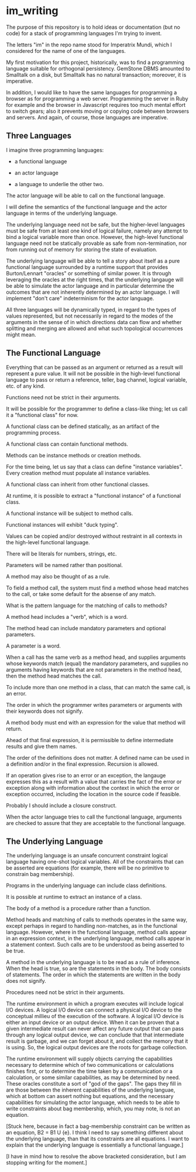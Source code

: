 im_writing
==========

The purpose of this repository is to hold ideas or documentation (but no code)
for a stack of programming languages I'm trying to invent.

The letters "im" in the repo name stood for Imperatrix Mundi, which I considered
for the name of one of the languages.

My first motivation for this project, historically, was to find a programming
language suitable for orthogonal persistency.  GemStone DBMS amounted to
Smalltalk on a disk, but Smalltalk has no natural transaction; moreover, it
is imperative.

In addition, I would like to have the same languages for programming a browser
as for programming a web server.  Programming the server in Ruby for example
and the browser in Javascript requires too much mental effort to switch
gears; also it prevents moving or copying code between browsers and servers.
And again, of course, those languages are imperative.

Three Languages
---------------

I imagine three programming languages:

- a functional language

- an actor language

- a language to underlie the other two.

The actor language will be able to call on the functional language.

I will define the semantics of the functional language and the actor language
in terms of the underlying language.

The underlying language need not be safe, but the higher-level languages must
be safe from at least one kind of logical failure, namely any attempt to bind
a logical variable more than once.  However, the high-level functional language
need not be statically provable as safe from non-termination, nor from running
out of memory for storing the state of evaluation.

The underlying language will be able to tell a story about itself as a pure
functional language surrounded by a runtime support that provides
Burton/Lennart "oracles" or something of similar power.  It is through
leveraging the oracles at the right times, that the underlying langauge will
be able to simulate the actor language and in particular determine the outcomes
that are not inherently determined by an actor language.  I will implement
"don't care" indeterminism for the actor language.

All three languages will be dynamically typed, in regard to the types of values
represented, but not necessarily in regard to the modes of the arguments in the
sense of in which directions data can flow and whether splitting and merging
are allowed and what such topological occurrences might mean.

The Functional Language
-----------------------

Everything that can be passed as an argument or returned as a result will
represent a pure value.  It will not be possible in the high-level functional
language to pass or return a reference, teller, bag channel, logical variable,
etc. of any kind.

Functions need not be strict in their arguments.

It will be possible for the programmer to define a class-like thing; let us
call it a "functional class" for now.

A functional class can be defined statically, as an artifact of the programming
process.

A functional class can contain functional methods.

Methods can be instance methods or creation methods.

For the time being, let us say that a class can define "instance variables".
Every creation method must populate all instance variables.

A functional class can inherit from other functional classes.

At runtime, it is possible to extract a "functional instance" of a functional
class.

A functional instance will be subject to method calls.

Functional instances will exhibit "duck typing".

Values can be copied and/or destroyed without restraint in all contexts in the
high-level functional language.

There will be literals for numbers, strings, etc.

Parameters will be named rather than positional.

A method may also be thought of as a rule.

To field a method call, the system must find a method whose head matches to
the call, or take some default for the absense of any match.

What is the pattern language for the matching of calls to methods?

A method head includes a "verb", which is a word.

The method head can include mandatory parameters and optional parameters.

A parameter is a word.

When a call has the same verb as a method head, and supplies arguments whose
keywords match (equal) the mandatory parameters, and supplies no arguments
having keywords that are not parameters in the method head, then the
method head matches the call.

To include more than one method in a class, that can match the same call, is
an error.

The order in which the programmer writes parameters or arguments with their
keywords does not signify.

A method body must end with an expression for the value that method will return.

Ahead of that final expression, it is permissible to define intermediate results
and give them names.

The order of the definitions does not matter.  A defined name can be used in a
definition and/or in the final expression.  Recursion is allowed.

If an operation gives rise to an error or an exception, the langauge expresses
this as a result with a value that carries the fact of the error or exception
along with information about the context in which the error or exception
occurred, including the location in the source code if feasible.

Probably I should include a closure construct.

When the actor language tries to call the functional language, arguments are
checked to assure that they are acceptable to the functional language.

The Underlying Language
-----------------------

The underlying language is an unsafe concurrent constraint logical language
having one-shot logical variables.  All of the constraints that can be
asserted are equations (for example, there will be no primitive to constrain bag
membership).

Programs in the underlying language can include class definitions.

It is possible at runtime to extract an instance of a class.

The body of a method is a procedure rather than a function.

Method heads and matching of calls to methods operates in the same way, except
perhaps in regard to handling non-matches, as in the functional language.
However, where in the functional language, method calls appear in an expression
context, in the underlying language, method calls appear in a statement
context.  Such calls are to be understood as being asserted to be true.

A method in the underlying language is to be read as a rule of inference.
When the head is true, so are the statements in the body.  The body consists
of statements.  The order in which the statements are written in the body does
not signify.

Procedures need not be strict in their arguments.

The runtime environment in which a program executes will include logical I/O
devices.  A logical I/O device can connect a physical I/O device to the
conceptual millieu of the execution of the software.  A logical I/O device is
either an input device or an output device.  When it can be proven that a given
intermediate result can never affect any future output that can pass through
any logical output device, we can conclude that that intermediate result is
garbage, and we can forget about it, and collect the memory that it is using.
So, the logical output devices are the roots for garbage collection.

The runtime environment will supply objects carrying the capabilities necessary
to determine which of two communications or calculations finishes first, or
to determine the time taken by a communication or a calculation, or some
similar capabilities, as may be determined by need.  These oracles constitute a
sort of "god of the gaps".  The gaps they fill in are those between the inherent
capabilities of the underlying languae, which at bottom can assert nothing but
equations, and the necessary capabilities for simulating the actor language,
which needs to be able to write constraints about bag membership, which, you
may note, is not an equation.

[Stuck here, because in fact a bag-membership constraint can be written as
an equation, B2 = B1 U {e}.  I think I need to say something different about
the underlying language, than that its constraints are all equations.  I want
to explain that the underlying language is essentially a functional language.]

[I have in mind how to resolve the above bracketed consideration, but I am
stopping writing for the moment.]

